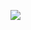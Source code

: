 [![](https://mermaid.ink/img/pako:eNp9kt9rwjAQx_-VI08bKKwV9lDGwP7wB2zD2Q4fWhmxPWdYm7g0YYj1f19qqjgfvKfLfT8X7r7JnuSiQOKRdSl-8w2VCpIw42Ci1qsvSbcbeBm-XVWieDZwgdbw-p4kEJQMuQLHQsM0nCSuu4Snfv-5cfoLJrEB_-7Yc2-ZIJ1jSXeWAd8WwzSOQ2fw8Ni1Tt2gOWnIC7ia4WOludIwCxwIRFVRQyQoK8ZpWVt0lB7H86X4RulBJeofzZQSSyuP08vp3Qvgc6tXHTT9Bw0uofoMmels4tuFmgUbsQaidC60QtlRo1vi-JY4vSW21piwh6izjhudo2pgkp59MhvOsWoNMoZxjrligoMSrYXHu0iPVMZBygrzH_ZtJSNqgxVmxDNpgWuqS5WRjB8MqrcFVRgVTAlJvLVxHXuEaiXiHc-Jp6TGExQyat6s6qjDHx-yxC8)](https://mermaid.live/edit#pako:eNp9kt9rwjAQx_-VI08bKKwV9lDGwP7wB2zD2Q4fWhmxPWdYm7g0YYj1f19qqjgfvKfLfT8X7r7JnuSiQOKRdSl-8w2VCpIw42Ci1qsvSbcbeBm-XVWieDZwgdbw-p4kEJQMuQLHQsM0nCSuu4Snfv-5cfoLJrEB_-7Yc2-ZIJ1jSXeWAd8WwzSOQ2fw8Ni1Tt2gOWnIC7ia4WOludIwCxwIRFVRQyQoK8ZpWVt0lB7H86X4RulBJeofzZQSSyuP08vp3Qvgc6tXHTT9Bw0uofoMmels4tuFmgUbsQaidC60QtlRo1vi-JY4vSW21piwh6izjhudo2pgkp59MhvOsWoNMoZxjrligoMSrYXHu0iPVMZBygrzH_ZtJSNqgxVmxDNpgWuqS5WRjB8MqrcFVRgVTAlJvLVxHXuEaiXiHc-Jp6TGExQyat6s6qjDHx-yxC8)

